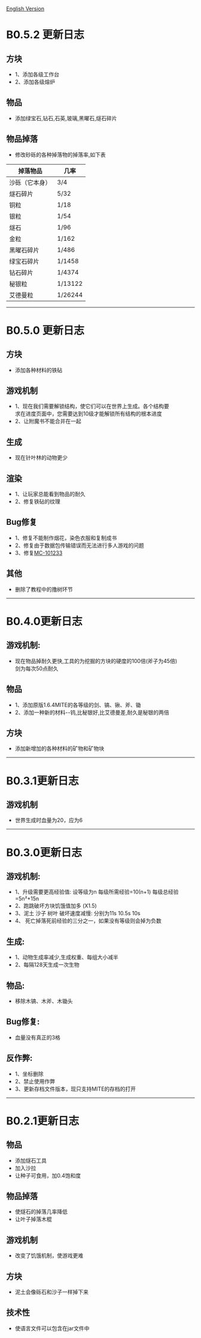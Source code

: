 [English Version](https://github.com/XiaoYuOvO/MITE1.13.2/blob/master/ChangeLogEN.md)
# B0.5.2 更新日志
## 方块
* 1、添加各级工作台
* 2、添加各级熔炉
## 物品
* 添加绿宝石,钻石,石英,玻璃,黑曜石,燧石碎片
## 物品掉落
* 修改砂砾的各种掉落物的掉落率,如下表

掉落物品| 几率
------------ | -------------
沙砾（它本身） |3/4 
燧石碎片 |5/32 
铜粒 |1/18 
银粒 |1/54 
燧石 |1/96 
金粒 |1/162 
黑曜石碎片 |1/486 
绿宝石碎片 |1/1458 
钻石碎片 |1/4374 
秘银粒 |1/13122 
艾德曼粒 |1/26244 
---
# B0.5.0 更新日志
## 方块
* 添加各种材料的铁砧
## 游戏机制
* 1、现在我们需要解锁结构，使它们可以在世界上生成。各个结构要\
     求在进度页面中，您需要达到10级才能解锁所有结构的根本进度
* 2、让附魔书不能合并在一起

## 生成
* 现在针叶林的动物更少

## 渲染
* 1、让玩家总能看到物品的耐久
* 2、修复铁砧的纹理

## Bug修复
* 1、修复不能制作烟花，染色衣服和复制成书
* 2、修复由于数据包传输错误而无法进行多人游戏的问题
* 3、修复[MC-101233](https://bugs.mojang.com/browse/MC-101233)

## 其他
* 删除了教程中的撸树环节
---
# B0.4.0更新日志
## 游戏机制:
* 现在物品掉耐久更快,工具的为挖掘的方块的硬度的100倍(斧子为45倍)\
  剑为每次50点耐久
     
## 物品
* 1、添加原版1.6.4MITE的各等级的剑、镐、锹、斧、锄
* 2、添加一种新的材料--钨,比秘银好,比艾德曼差,耐久是秘银的两倍

## 方块
* 添加新增加的各种材料的矿物和矿物块
---
# B0.3.1更新日志
## 游戏机制
* 世界生成时血量为20，应为6
---
# B0.3.0更新日志
## 游戏机制:
* 1、升级需要更高经验值:
          设等级为n
          每级所需经验=10(n+1)
          每级总经验=5n²+15n
* 2、跑跳破坏方块饥饿值加多 (X1.5)
* 3、泥土 沙子 树叶 破坏速度减慢:
         分别为11s 10.5s 10s
* 4、 死亡掉落死前经验的三分之一，如果没有等级则会掉为负数

## 生成:
* 1、动物生成率减少,生成权重、每组大小减半
* 2、每隔128天生成一次生物

## 物品:
* 移除木镐、木斧、木锄头

## Bug修复:
* 血量没有真正的3格

## 反作弊:
* 1、坐标删除
* 2、禁止使用作弊
* 3、更新存档文件版本，现只支持MITE的存档的打开
---
# B0.2.1更新日志
## 物品
* 添加燧石工具
* 加入沙拉
* 让种子可食用，加0.4饱和度

## 物品掉落
* 使燧石的掉落几率降低
* 让叶子掉落木棍

## 游戏机制
* 改变了饥饿机制，使游戏更难

## 方块
* 泥土会像砾石和沙子一样掉下来

## 技术性
* 使语言文件可以包含在jar文件中